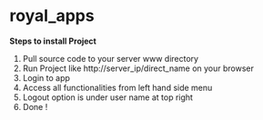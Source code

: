 # royal_apps
**Steps to install Project**

1. Pull source code to your server www directory
2. Run Project like http://server_ip/direct_name on your browser
3. Login to app
4. Access all functionalities from left hand side menu
5. Logout option is under user name at top right
6. Done !
